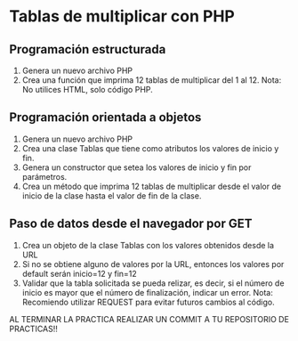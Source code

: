 # Tablas de multiplicar con PHP

## Programación estructurada

1. Genera un nuevo archivo PHP
1. Crea una función que imprima 12 tablas de multiplicar del 1 al 12.
Nota: No utilices HTML, solo código PHP.

## Programación orientada a objetos

1. Genera un nuevo archivo PHP
1. Crea una clase Tablas que tiene como atributos los valores de inicio y fin.
1. Genera un constructor que setea los valores de inicio y fin por parámetros.
1. Crea un método que imprima 12 tablas de multiplicar desde el valor de inicio de la clase hasta el valor de fin de la clase.

## Paso de datos desde el navegador por GET

1. Crea un objeto de la clase Tablas con los valores obtenidos desde la URL
1. Si no se obtiene alguno de valores por la URL, entonces los valores por default serán inicio=12 y fin=12
1. Validar que la tabla solicitada se pueda relizar, es decir, si el número de inicio es mayor que el número de finalización, indicar un error.
Nota: Recomiendo utilizar REQUEST para evitar futuros cambios al código.

AL TERMINAR LA PRACTICA REALIZAR UN COMMIT A TU REPOSITORIO DE PRACTICAS!!
